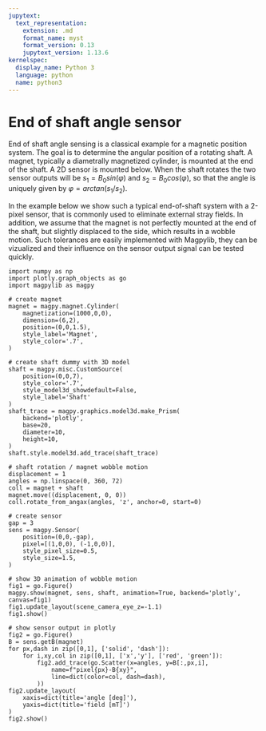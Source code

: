 ```yaml
---
jupytext:
  text_representation:
    extension: .md
    format_name: myst
    format_version: 0.13
    jupytext_version: 1.13.6
kernelspec:
  display_name: Python 3
  language: python
  name: python3
---
```


# End of shaft angle sensor

End of shaft angle sensing is a classical example for a magnetic position system. The goal is to determine the angular position of a rotating shaft. A magnet, typically a diametrally magnetized cylinder, is mounted at the end of the shaft. A 2D sensor is mounted below. When the shaft rotates the two sensor outputs will be $s_1=B_0 sin(\varphi)$ and $s_2=B_0 cos(\varphi)$, so that the angle is uniquely given by $\varphi = arctan(s_1/s_2)$.

In the example below we show such a typical end-of-shaft system with a 2-pixel sensor, that is commonly used to eliminate external stray fields. In addition, we assume that the magnet is not perfectly mounted at the end of the shaft, but slightly displaced to the side, which results in a wobble motion. Such tolerances are easily implemented with Magpylib, they can be vizualized and their influence on the sensor output signal can be tested quickly.

```{code-cell} ipython3
import numpy as np
import plotly.graph_objects as go
import magpylib as magpy

# create magnet
magnet = magpy.magnet.Cylinder(
    magnetization=(1000,0,0),
    dimension=(6,2),
    position=(0,0,1.5),
    style_label='Magnet',
    style_color='.7',
)

# create shaft dummy with 3D model
shaft = magpy.misc.CustomSource(
    position=(0,0,7),
    style_color='.7',
    style_model3d_showdefault=False,
    style_label='Shaft'
)
shaft_trace = magpy.graphics.model3d.make_Prism(
    backend='plotly',
    base=20,
    diameter=10,
    height=10,
)
shaft.style.model3d.add_trace(shaft_trace)

# shaft rotation / magnet wobble motion
displacement = 1
angles = np.linspace(0, 360, 72)
coll = magnet + shaft
magnet.move((displacement, 0, 0))
coll.rotate_from_angax(angles, 'z', anchor=0, start=0)

# create sensor
gap = 3
sens = magpy.Sensor(
    position=(0,0,-gap),
    pixel=[(1,0,0), (-1,0,0)],
    style_pixel_size=0.5,
    style_size=1.5,
)

# show 3D animation of wobble motion
fig1 = go.Figure()
magpy.show(magnet, sens, shaft, animation=True, backend='plotly', canvas=fig1)
fig1.update_layout(scene_camera_eye_z=-1.1)
fig1.show()

# show sensor output in plotly
fig2 = go.Figure()
B = sens.getB(magnet)
for px,dash in zip([0,1], ['solid', 'dash']):
    for i,xy,col in zip([0,1], ['x','y'], ['red', 'green']):
        fig2.add_trace(go.Scatter(x=angles, y=B[:,px,i],
            name=f"pixel{px}-B{xy}",
            line=dict(color=col, dash=dash),
        ))
fig2.update_layout(
    xaxis=dict(title='angle [deg]'),
    yaxis=dict(title='field [mT]')
)
fig2.show()
```
